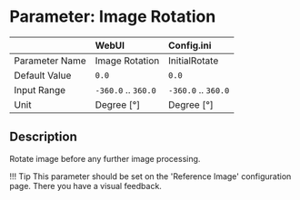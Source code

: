# Parameter: Image Rotation

|                   | WebUI               | Config.ini
|:---               |:---                 |:----
| Parameter Name    | Image Rotation      | InitialRotate
| Default Value     | `0.0`               | `0.0`
| Input Range       | `-360.0` .. `360.0` | `-360.0` .. `360.0`
| Unit              | Degree [°]          | Degree [°]  


## Description

Rotate image before any further image processing.  


!!! Tip
    This parameter should be set on the 'Reference Image' configuration page.
    There you have a visual feedback.  
